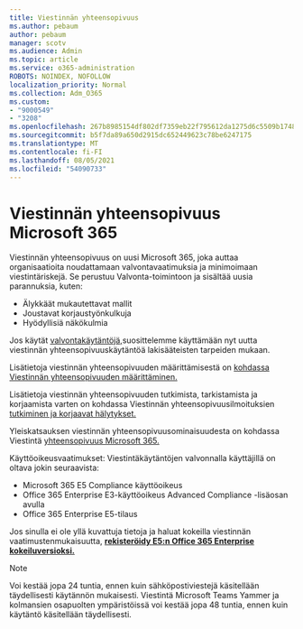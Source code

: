 ```yaml
---
title: Viestinnän yhteensopivuus
ms.author: pebaum
author: pebaum
manager: scotv
ms.audience: Admin
ms.topic: article
ms.service: o365-administration
ROBOTS: NOINDEX, NOFOLLOW
localization_priority: Normal
ms.collection: Adm_O365
ms.custom:
- "9000549"
- "3208"
ms.openlocfilehash: 267b8985154df802df7359eb22f795612da1275d6c5509b1748828f3c42051b7
ms.sourcegitcommit: b5f7da89a650d2915dc652449623c78be6247175
ms.translationtype: MT
ms.contentlocale: fi-FI
ms.lasthandoff: 08/05/2021
ms.locfileid: "54090733"
---
```

# <a name="communication-compliance-in-microsoft-365"></a>Viestinnän yhteensopivuus Microsoft 365

Viestinnän yhteensopivuus on uusi Microsoft 365, joka auttaa organisaatioita noudattamaan valvontavaatimuksia ja minimoimaan viestintäriskejä. Se perustuu Valvonta-toimintoon ja sisältää uusia parannuksia, kuten:

- Älykkäät mukautettavat mallit
- Joustavat korjaustyönkulkuja
- Hyödyllisiä näkökulmia

Jos käytät [valvontakäytäntöjä,](https://docs.microsoft.com/microsoft-365/compliance/supervision-policies)suosittelemme käyttämään nyt uutta viestinnän yhteensopivuuskäytäntöä lakisääteisten tarpeiden mukaan.

Lisätietoja viestinnän yhteensopivuuden määrittämisestä on [kohdassa Viestinnän yhteensopivuuden määrittäminen.](https://docs.microsoft.com/microsoft-365/compliance/communication-compliance-configure)

Lisätietoja viestinnän yhteensopivuuden tutkimista, tarkistamista ja korjaamista varten on kohdassa Viestinnän yhteensopivuusilmoituksien [tutkiminen ja korjaavat hälytykset.](https://docs.microsoft.com/microsoft-365/compliance/communication-compliance-investigate-remediate)

Yleiskatsauksen viestinnän yhteensopivuusominaisuudesta on kohdassa Viestintä [yhteensopivuus Microsoft 365.](https://docs.microsoft.com/microsoft-365/compliance/communication-compliance)

Käyttöoikeusvaatimukset: Viestintäkäytäntöjen valvonnalla käyttäjillä on oltava jokin seuraavista:

- Microsoft 365 E5 Compliance käyttöoikeus
- Office 365 Enterprise E3-käyttöoikeus Advanced Compliance -lisäosan avulla
- Office 365 Enterprise E5-tilaus

Jos sinulla ei ole yllä kuvattuja tietoja ja haluat kokeilla viestinnän vaatimustenmukaisuutta, **[rekisteröidy E5:n Office 365 Enterprise kokeiluversioksi.](https://go.microsoft.com/fwlink/p/?LinkID=698279)**

> [!NOTE]
> Voi kestää jopa 24 tuntia, ennen kuin sähköpostiviestejä käsitellään täydellisesti käytännön mukaisesti. Viestintä Microsoft Teams Yammer ja kolmansien osapuolten ympäristöissä voi kestää jopa 48 tuntia, ennen kuin käytäntö käsitellään täydellisesti.
